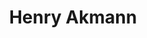 ---
title: Henry Akmann
hero:
  heading: Hallo 👋
  subheading: Willkommen auf meiner Webseite!
  text: Ich bin Henry, komme aus Hannover und ich programmiere und baue gerne Dinge 👨‍💻
  socials:
    - name: Github
      icon: /icons/github.svg
      url: https://github.com/redii
    - name: Linkedin
      icon: /icons/linkedin.svg
      url: https://www.linkedin.com/in/hakmann/
    - name: Email
      icon: /icons/email.svg
      url: mailto:www@akmann.dev
projects:
  heading: Letzte Projekte 🚀
  subheading: coming soon...
---